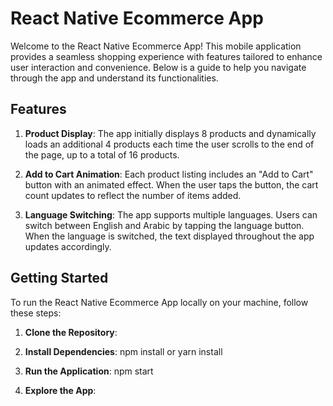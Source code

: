 # React Native Ecommerce App

Welcome to the React Native Ecommerce App! This mobile application provides a seamless shopping experience with features tailored to enhance user interaction and convenience. Below is a guide to help you navigate through the app and understand its functionalities.

## Features

1. **Product Display**: The app initially displays 8 products and dynamically loads an additional 4 products each time the user scrolls to the end of the page, up to a total of 16 products.

2. **Add to Cart Animation**: Each product listing includes an "Add to Cart" button with an animated effect. When the user taps the button, the cart count updates to reflect the number of items added.

3. **Language Switching**: The app supports multiple languages. Users can switch between English and Arabic by tapping the language button. When the language is switched, the text displayed throughout the app updates accordingly.

## Getting Started

To run the React Native Ecommerce App locally on your machine, follow these steps:

1. **Clone the Repository**: 

2. **Install Dependencies**: 
npm install or yarn install

3. **Run the Application**: 
npm start

4. **Explore the App**: 
